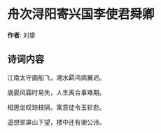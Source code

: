 # 舟次浔阳寄兴国李使君舜卿

**作者**: 刘挚

## 诗词内容

江南太守画船飞，湘水羁鸿病翼迟。

歳晏风霜时易失，人生离合事难期。

相思坐叹琼枝隔，寓意徒令玉轸悲。

遥想翠屏山下望，楼中还有谢公诗。

